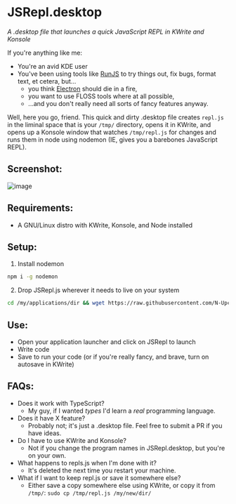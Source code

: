 # JSRepl.desktop
*A .desktop file that launches a quick JavaScript REPL in KWrite and Konsole*

If you're anything like me:
* You're an avid KDE user
* You've been using tools like [RunJS](https://github.com/lukehaas/RunJS) to try things out, fix bugs, format text, et cetera, but... 
    * you think [Electron](https://github.com/electron/electron) should die in a fire,
    * you want to use FLOSS tools where at all possible, 
    * ...and you don't really need all sorts of fancy features anyway. 

Well, here you go, friend. This quick and dirty .desktop file creates `repl.js` in the liminal space that is your `/tmp/` directory, opens it in KWrite, and opens up a Konsole window that watches `/tmp/repl.js` for changes and runs them in node using nodemon (IE, gives you a barebones JavaScript REPL).

## Screenshot:
![image](https://user-images.githubusercontent.com/8893713/223494042-20b4915b-382e-43b2-8d4b-16dbc265be56.png)

## Requirements:
* A GNU/Linux distro with KWrite, Konsole, and Node installed

## Setup:
1. Install nodemon
```bash
npm i -g nodemon
```
2. Drop JSRepl.js wherever it needs to live on your system
```bash
cd /my/applications/dir && wget https://raw.githubusercontent.com/N-Upchurch/JSRepl.desktop/main/JSRepl.desktop
```
## Use:
* Open your application launcher and click on JSRepl to launch
* Write code
* Save to run your code (or if you're really fancy, and brave, turn on autosave in KWrite)

## FAQs:
* Does it work with TypeScript? 
    * My guy, if I wanted *types* I'd learn a *real* programming language.
* Does it have X feature?
    * Probably not; it's just a .desktop file. Feel free to submit a PR if you have ideas.
* Do I have to use KWrite and Konsole?
    * Not if you change the program names in JSRepl.desktop, but you're on your own.
* What happens to repls.js when I'm done with it?
    * It's deleted the next time you restart your machine.
* What if I want to keep repl.js or save it somewhere else? 
    * Either save a copy somewhere else using KWrite, or copy it from `/tmp/`:
    `sudo cp /tmp/repl.js /my/new/dir/`
